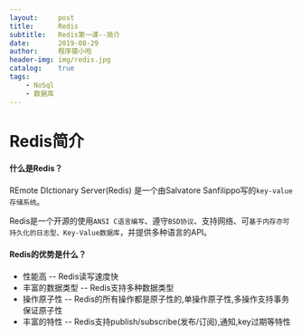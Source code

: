 ```yaml
---
layout:     post
title:      Redis
subtitle:   Redis第一课--简介
date:       2019-08-29
author:     程序猿小哈
header-img: img/redis.jpg
catalog: 	true
tags:
    - NoSql
    - 数据库
---
```


# Redis简介

#### 什么是Redis？

REmote DIctionary Server(Redis) 是一个由Salvatore Sanfilippo写的`key-value存储系统`。

Redis是一个开源的使用`ANSI C语言编写`、遵守`BSD协议`、支持网络、可`基于内存亦可持久化的日志型、Key-Value数据库`，并提供多种语言的API。

#### Redis的优势是什么？
+ 性能高 -- Redis读写速度快
+ 丰富的数据类型 -- Redis支持多种数据类型
+ 操作原子性 -- Redis的所有操作都是原子性的,单操作原子性,多操作支持事务保证原子性
+ 丰富的特性 -- Redis支持publish/subscribe(发布/订阅),通知,key过期等特性








  

  